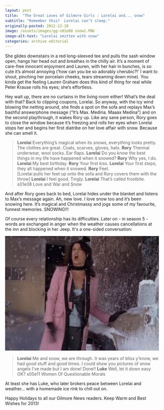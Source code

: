 ```yaml
---
layout: post
title:  "The Great Loves of Gilmore Girls : Lorelai and... snow"
subtitle: "Remember this?  Lorelai can’t sleep."
originally-posted: 2012-12-18
image: /assets/images/gg-s01e08 snow1.PNG
image-alt-text: "Lorelai smitten with snow"
categories: archive editorial
---
```

She glides downstairs in a red long-sleeved tee and pulls the sash window open, hangs her head out and breathes in the chilly air. It’s a moment of care-free innocent enjoyment and Lauren, with her hair in bunches, is so cute it’s almost annoying (‘how can you be so adorably cherubic?!’ I want to shout, pinching her porcelain cheeks, tears streaming down mine). You kinda get the feeling Lauren Graham does this kind of thing for real while Peter Krause rolls his eyes; she’s effortless.

Hey wait up, there are no curtains in the living room either!  What’s the deal with that?  Back to clipping coupons, Lorelai.  So anyway, with the icy wind blowing the netting around, she finds a spot on the sofa and replays Max’s bashful answerphone message (“It’s Max. Medina. Maaax Medina”) and on the second playthrough, it wakes Rory up.  Like any sane person, Rory goes to close the window because it’s freezing and rolls her eyes when Lorelai stops her and begins her first diatribe on her love affair with snow.  Because she can smell it.


> __Lorelai__  Everything’s magical when its snows, everything looks pretty. The clothes are great. Coats, scarves, gloves, hats.
> __Rory__  Thermal underwear, wool socks. Ear flaps.
> __Lorelai__  Do you know the best things in my life have happened when it snowed?
> __Rory__  Why yes, I do.
> __Lorelai__  My best birthday.
> __Rory__  Your first kiss.
> __Lorelai__  Your first steps, they all happened when it snowed. 
> __Rory__  Feet.   
> [Lorelai pulls her feet up onto the sofa and Rory covers them with the throw]
> __Lorelai__  I feel good. Tingly.
> __Lorelai__  That’s called frostbite.
> <span class="episode-ref">s01e08 Love and War and Snow</span>

And after Rory goes back to bed, Lorelai hides under the blanket and listens to Max’s message again.  Ah, new love.
I love snow too and it’s been snowing here.  It’s magical and Christmassy and jogs some of my favourite, funnest memories.  SNOWING!!!

Of course every relationship has its difficulties.  Later on - in season 5 - words are exchanged in anger when the weather causes cancellations at the inn and blocking in her Jeep.  It's a one-sided conversation:

![Lorelai rages at the weather](</assets/images/gg-s05e11 snow2.PNG>)

> __Lorelai__  Me and snow, we are through. It was years of bliss y'know, we had good stuff and good times. I could show you pictures of snow angels I've made but I am done! Done!!
> __Luke__  Well, let it down easy OK?
> <span class="episode-ref">s05e11 Women Of Questionable Morals</span>

At least she has Luke, who later brokers peace between Lorelai and weather... with a homemade ice rink to chill out on.

Happy Holidays to all our Gilmore News readers.  Keep Warm and Best Wishes for 2013!

